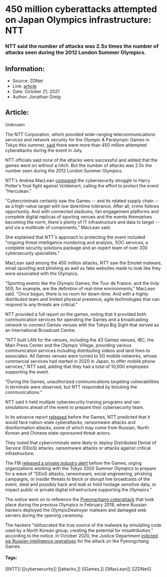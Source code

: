 # 450 million cyberattacks attempted on Japan Olympics infrastructure: NTT
### NTT said the number of attacks was 2.5x times the number of attacks seen during the 2012 London Summer Olympics.

## Information:
+ Source: ZDNet
+ Link: [article](https://www.zdnet.com/article/nearly-450-million-cyberattacks-attempted-on-japan-olympics-infrastructure-ntt/)
+ Date: October 21, 2021
+ Author: Jonathan Greig


## Article:
Unknown

The NTT Corporation, which provided wide-ranging telecommunications services and network security for the Olympic & Paralympic Games in Tokyo this summer, [said](https://group.ntt/en/newsrelease/2021/10/21/211021a.html) there were more than 450 million attempted cyberattacks during the event in July. 

NTT officials said none of the attacks were successful and added that the games went on without a hitch. But the number of attacks was 2.5x the number seen during the 2012 London Summer Olympics.

NTT's Andrea MacLean [compared](https://www.wireside.com/post/blocking-cyberattacks-at-the-olympics-is-a-well-olympic-sport) the cybersecurity struggle to Harry Potter's final fight against Voldemort, calling the effort to protect the event "Herculean."

"Cybercriminals certainly saw the Games -- and its related supply chain -- as a high-value target with low downtime tolerance. After all, crime follows opportunity. And with connected stadiums, fan engagement platforms and complete digital replicas of sporting venues and the events themselves becoming the norm, there's plenty of IT infrastructure and data to target -- and via a multitude of components," MacLean said. 

She explained that NTT's approach to protecting the event included "ongoing threat intelligence monitoring and analysis, SOC services, a complete security solutions package and an expert team of over 200 cybersecurity specialists."

MacLean said among the 450 million attacks, NTT saw the Emotet malware, email spoofing and phishing as well as fake websites made to look like they were associated with the Olympics.

"Sporting events like the Olympic Games, the Tour de France, and the Indy 500, for example, are the definition of real-time environments," MacLean said. "Once begun, there is no room for down-time. And with a highly distributed team and limited physical presence, agile technologies that can respond to any threats are critical."






NTT provided a full report on the games, noting that it provided both communication services for operating the Games and a broadcasting network to connect Games venues with the Tokyo Big Sight that served as an International Broadcast Centre. 

"NTT built LAN for the venues, including the 43 Games venues, IBC, the Main Press Center and the Olympic Village, providing various communication services including distributing videos and land lines to associates. All Games venues were turned to 5G mobile networks, whose commercial services had started in 2020 in Japan, to offer mobile phone services," NTT said, adding that they had a total of 10,000 employees supporting the event. 

"During the Games, unauthorized communications targeting vulnerabilities in terminals were observed, but NTT responded by blocking the communications."

NTT said it held multiple cybersecurity training programs and ran simulations ahead of the event to prepare their cybersecurity team. 

In its advance report [released](https://bit.ly/3dKihOC) before the Games, NTT predicted that it would face nation-state cyberattacks, ransomware attacks and disinformation attacks, some of which may come from Russian, North Korean and Chinese state-sponsored threat actors. 

They noted that cybercriminals were likely to deploy Distributed Denial of Service (DDoS) attacks, ransomware attacks or attacks against critical infrastructure.

The FBI [released a private industry alert](https://www.ic3.gov/Media/News/2021/210719.pdf) before the Games, urging organizations working with the Tokyo 2020 Summer Olympics to prepare for a wave of "DDoS attacks, ransomware, social engineering, phishing campaigns, or insider threats to block or disrupt live broadcasts of the event, steal and possibly hack and leak or hold hostage sensitive data, or impact public or private digital infrastructure supporting the Olympics."

The notice went on to reference the [Pyeongchang cyberattack](https://www.wired.com/story/untold-story-2018-olympics-destroyer-cyberattack/) that took place during the previous Olympics in February 2018, where Russian hackers deployed the OlympicDestroyer malware and damaged web servers during the opening ceremony.

The hackers "obfuscated the true source of the malware by emulating code used by a North Korean group, creating the potential for misattribution," according to the notice. In October 2020, the Justice Department [indicted six Russian intelligence operatives](https://www.documentcloud.org/documents/20397870-gru-indictment) for the attack on the Pyeongchang Games. 





#### Tags:
[[NTT]] [[cybersecurity]] [[attacks,]] [[Games,]] [[MacLean]] [[ZDNet]]
